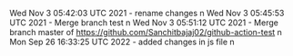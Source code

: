 Wed Nov  3 05:42:03 UTC 2021 - rename changes n
Wed Nov  3 05:45:53 UTC 2021 - Merge branch test n
Wed Nov  3 05:51:12 UTC 2021 - Merge branch master of https://github.com/Sanchitbajaj02/github-action-test n
Mon Sep 26 16:33:25 UTC 2022 - added changes in js file n
